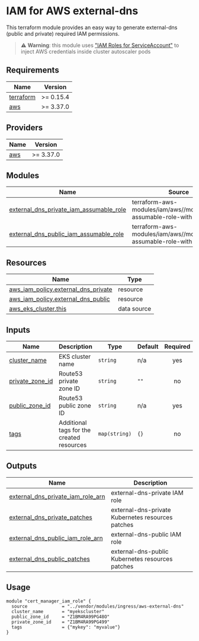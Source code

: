 # IAM for AWS external-dns

This terraform module provides an easy way to generate external-dns (public and private) required IAM permissions.

> ⚠️ **Warning**: this module uses ["IAM Roles for ServiceAccount"](https://docs.aws.amazon.com/eks/latest/userguide/iam-roles-for-service-accounts.html) to inject AWS credentials inside cluster autoscaler pods

## Requirements

| Name                                                                      | Version   |
| ------------------------------------------------------------------------- | --------- |
| <a name="requirement_terraform"></a> [terraform](#requirement\_terraform) | >= 0.15.4 |
| <a name="requirement_aws"></a> [aws](#requirement\_aws)                   | >= 3.37.0 |

## Providers

| Name                                              | Version   |
| ------------------------------------------------- | --------- |
| <a name="provider_aws"></a> [aws](#provider\_aws) | >= 3.37.0 |

## Modules

| Name                                                                                                                                                                | Source                                                              | Version |
| ------------------------------------------------------------------------------------------------------------------------------------------------------------------- | ------------------------------------------------------------------- | ------- |
| <a name="module_external_dns_private_iam_assumable_role"></a> [external\_dns\_private\_iam\_assumable\_role](#module\_external\_dns\_private\_iam\_assumable\_role) | terraform-aws-modules/iam/aws//modules/iam-assumable-role-with-oidc | v3.16.0 |
| <a name="module_external_dns_public_iam_assumable_role"></a> [external\_dns\_public\_iam\_assumable\_role](#module\_external\_dns\_public\_iam\_assumable\_role)    | terraform-aws-modules/iam/aws//modules/iam-assumable-role-with-oidc | v3.16.0 |

## Resources

| Name                                                                                                                          | Type        |
| ----------------------------------------------------------------------------------------------------------------------------- | ----------- |
| [aws_iam_policy.external_dns_private](https://registry.terraform.io/providers/hashicorp/aws/latest/docs/resources/iam_policy) | resource    |
| [aws_iam_policy.external_dns_public](https://registry.terraform.io/providers/hashicorp/aws/latest/docs/resources/iam_policy)  | resource    |
| [aws_eks_cluster.this](https://registry.terraform.io/providers/hashicorp/aws/latest/docs/data-sources/eks_cluster)            | data source |

## Inputs

| Name                                                                                | Description                               | Type          | Default | Required |
| ----------------------------------------------------------------------------------- | ----------------------------------------- | ------------- | ------- | :------: |
| <a name="input_cluster_name"></a> [cluster\_name](#input\_cluster\_name)            | EKS cluster name                          | `string`      | n/a     |   yes    |
| <a name="input_private_zone_id"></a> [private\_zone\_id](#input\_private\_zone\_id) | Route53 private zone ID                   | `string`      | `""`    |    no    |
| <a name="input_public_zone_id"></a> [public\_zone\_id](#input\_public\_zone\_id)    | Route53 public zone ID                    | `string`      | n/a     |   yes    |
| <a name="input_tags"></a> [tags](#input\_tags)                                      | Additional tags for the created resources | `map(string)` | `{}`    |    no    |

## Outputs

| Name                                                                                                                                              | Description                                       |
| ------------------------------------------------------------------------------------------------------------------------------------------------- | ------------------------------------------------- |
| <a name="output_external_dns_private_iam_role_arn"></a> [external\_dns\_private\_iam\_role\_arn](#output\_external\_dns\_private\_iam\_role\_arn) | external-dns-private IAM role                     |
| <a name="output_external_dns_private_patches"></a> [external\_dns\_private\_patches](#output\_external\_dns\_private\_patches)                    | external-dns-private Kubernetes resources patches |
| <a name="output_external_dns_public_iam_role_arn"></a> [external\_dns\_public\_iam\_role\_arn](#output\_external\_dns\_public\_iam\_role\_arn)    | external-dns-public IAM role                      |
| <a name="output_external_dns_public_patches"></a> [external\_dns\_public\_patches](#output\_external\_dns\_public\_patches)                       | external-dns-public Kubernetes resources patches  |

## Usage

```hcl
module "cert_manager_iam_role" {
  source             = "../vendor/modules/ingress/aws-external-dns"
  cluster_name       = "myekscluster"
  public_zone_id     = "Z1BM4RA99PG48O"
  private_zone_id    = "Z1BM4RA99PG499"
  tags               = {"mykey": "myvalue"}
}
```
